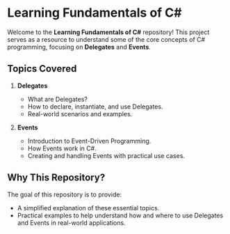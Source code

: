 # Learning Fundamentals of C#

Welcome to the **Learning Fundamentals of C#** repository! This project serves as a resource to understand some of the core concepts of C# programming, focusing on **Delegates** and **Events**.

## Topics Covered

1. **Delegates**

   - What are Delegates?
   - How to declare, instantiate, and use Delegates.
   - Real-world scenarios and examples.

2. **Events**
   - Introduction to Event-Driven Programming.
   - How Events work in C#.
   - Creating and handling Events with practical use cases.

## Why This Repository?

The goal of this repository is to provide:

- A simplified explanation of these essential topics.
- Practical examples to help understand how and where to use Delegates and Events in real-world applications.
